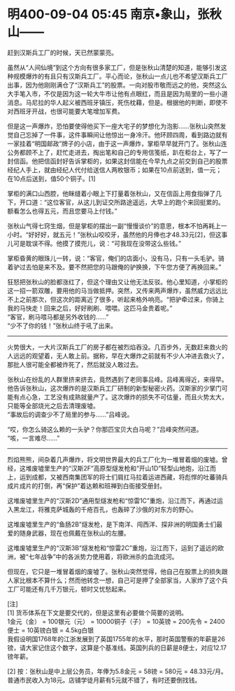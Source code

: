 # 明400-09-04 05:45 南京•象山，张秋山——

赶到汉斯兵工厂的时候，天已然蒙蒙亮。

虽然从“人间仙境”到这个方向有很多家工厂，但是张秋山清楚的知道，能够引发这种规模爆炸的有且只有汉斯兵工厂。平心而论，张秋山一点儿也不希望汉斯兵工厂出事，因为他刚刚满仓了“汉斯兵工”的股票。一向对股市敬而远之的他，突然这么大手笔入市，不仅是因为这一轮大牛市让他有点眼红，而且是因为局里的一些小道消息。马尼拉的华人起义被西班牙镇压，死伤枕藉，但是。根据他的判断，即使不对西班牙开战，也很可能要大笔增加军费。

但是这一声爆炸，恐怕要使得他买下一座大宅子的梦想化为泡影……张秋山突然发觉自己忘掉了一件事，这件事瞬间让他惊出一身冷汗。他环顾四周，看到路边就有一家挂着“明国邮政”牌子的小店，由于这一声爆炸，掌柜早早就开门了。张秋山连公务都顾不上了，赶忙走进去，掏出笔和自己的专用信笺纸，趴在柜台上，写了一封信函。他把信函封好告诉掌柜的，如果这封信能在今早九点之前交到自己的股票经纪人手上，就由经纪人代付给送信人两枚银币；如果在10点前送到，值一元；在10点后送到，值50个铜子。[1]

掌柜的满口山西腔，他眯缝着小眼上下打量着张秋山，又在信函上用食指弹了几下，开口道：“这位客官，从这儿到证交所路途遥远，大早上的跑个来回挺累的。额看怎么也得五元，而且您要马上付钱。”

张秋山气得七窍生烟，但是掌柜的摆出一副“慢慢谈价”的意思，根本不怕再耗上一小时。“好好好，就五元！”张秋山咬咬牙，虽然他的月俸也才48.33元[2]，但这事儿可是耽误不得。他摸了摸兜儿，说：“可我现在没带这么些钱。”

掌柜昏黄的眼珠儿一转，说：“客官，俺们的店面小，没有马，只有一头毛驴。骑着驴过去怕是来不及。要不然把您的马跟俺的驴换换，下午您方便了再换回来。”

狂怒把张秋山的脸都涨红了，但这个理由又让他无法反驳。他心里知道，小掌柜的这一招一箭双雕，要用他的马当做抵押。突然，又传来两声爆炸，虽然威力远远比不上之前那次，但这次的距离近了很多，听起来格外响亮。“把驴牵过来，你骑上我的马快走！回来之后，好好刷刷、喂喂。这匹马金贵着呢。”  
“客官，刷马喂马都是另外收钱的……”  
“少不了你的钱！”张秋山终于吼了出来。

***

火势很大，一大片汉斯兵工厂的房子都在被烈焰吞没。几百步外，无数赶来救火的人远远的观望着，无人敢上前。据称，早在大爆炸之前就有不少人冲进去救火了，那批人很可能全都被炸死了，然后就没人敢过去。

张秋山在纷乱的人群里挤来挤去，竟然遇到了老同事吕峰。吕峰离得近，来得早。他告诉张秋山，这次爆炸的是汉斯兵工厂研制的新型秘密火药。汉斯家的少掌门可能有点心急，工艺没有成熟就量产了。这次爆炸的损失不可估量，而且火势太大，只能等全部烧光之后去清理废墟。  
“事故后的调查少不了局里的参与……”吕峰说。

“哎，你怎么骑这么赖的一头驴？你那匹宝贝大白马呢？”吕峰突然问道。  
“咳，一言难尽……”  

***

烈焰熊熊，间杂着几声爆炸，将文明世界最大的兵工厂化为一堆冒着烟的废墟。曾经，这堆废墟里生产的“汉斯2F”高原型燧发枪和“开山1D”轻型山地炮，沿江而上，运到成都，又被西南集团军的将士们肩扛马拉着运进西藏，将彪悍的吐蕃骑兵成片成片的打倒，再“保护”着达赖和班禅到白衙接受册封。

这堆废墟里生产的“汉斯2D”通用型燧发枪和“惊雷1C”重炮，沿江而下，再通过运入黑龙江，将雅克萨城轰的千疮百孔，也轰碎了沙俄的对东方的野心。

这堆废墟里生产的“鱼肠2B”燧发枪，是下南洋、闯西洋、探非洲的明国勇士们最爱的随身武器，现在也佩戴在张秋山的左腰。

这堆废墟里生产的“汉斯3B”燧发枪和“惊雷2C”重炮，沿江而下，运到了遥远的欧洲，被“七年战争”中的各派势力使用着，将欧洲杀的血流成河。

但现在，它只是一堆冒着烟的废墟了。张秋山突然觉得，他自己在股票上的损失跟人家比根本不算什么；然而他转念一想，自己可是押了全部家当，人家炸了这个兵工厂可能还有几千万银元，顿时又忧愁起来。

[注]  
[1] 货币体系在下文是要交代的，但是这里有必要做个简要的说明。  
1金元（金） = 100银元（元） = 10000铜子（子） = 10英镑 = 200先令 = 2400便士 = 10英镑白银 = 4.5kg白银  
我假设明国1768年的江浙发展到了英国1755年的水平，那时英国警察的年薪是26镑，请大家记住这个数字，这算是个基准线。英国列兵的日薪是8便士，对应12.17镑年薪。  

[2] 按：张秋山是中上层公务员，年俸为5.8金元 = 58镑 = 580元 = 48.33元/月。普通市民收入为18元。店铺学徒月薪有5元就不错了，有时还要倒找钱。
